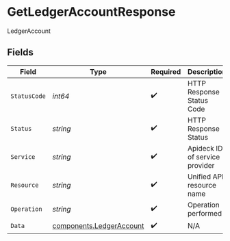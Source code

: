 # GetLedgerAccountResponse

LedgerAccount


## Fields

| Field                                                                | Type                                                                 | Required                                                             | Description                                                          | Example                                                              |
| -------------------------------------------------------------------- | -------------------------------------------------------------------- | -------------------------------------------------------------------- | -------------------------------------------------------------------- | -------------------------------------------------------------------- |
| `StatusCode`                                                         | *int64*                                                              | :heavy_check_mark:                                                   | HTTP Response Status Code                                            | 200                                                                  |
| `Status`                                                             | *string*                                                             | :heavy_check_mark:                                                   | HTTP Response Status                                                 | OK                                                                   |
| `Service`                                                            | *string*                                                             | :heavy_check_mark:                                                   | Apideck ID of service provider                                       | xero                                                                 |
| `Resource`                                                           | *string*                                                             | :heavy_check_mark:                                                   | Unified API resource name                                            | ledger-accounts                                                      |
| `Operation`                                                          | *string*                                                             | :heavy_check_mark:                                                   | Operation performed                                                  | one                                                                  |
| `Data`                                                               | [components.LedgerAccount](../../models/components/ledgeraccount.md) | :heavy_check_mark:                                                   | N/A                                                                  |                                                                      |